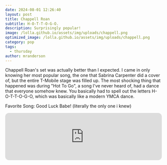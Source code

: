 ```yaml
---
date: 2024-08-01 12:26:40
layout: post
title: Chappell Roan
subtitle: H-O-T-T-O-G-O.
description: Surprisingly popular!
image: /lolla.github.io/assets/img/uploads/chappell.png
optimized_image: /lolla.github.io/assets/img/uploads/chappell.png
category: pop
tags:
  - thursday
author: mranderson
---
```


Chappell Roan's set was actually better than I expected. I came in only knowing her most popular song, the one that Sabrina Carpenter did a cover of, but the entire T-Mobile stage was filled up. The most shocking thing that happened was during "Hot To Go", a song I've never heard of, had a dance that everyone somehow knew. You basically had to spell out the letters H-O-T-T-O-G-O, which was basically like a modern YMCA dance.

Favorite Song: Good Luck Babe! (literally the only one i knew)

<iframe style="border-radius:12px" src="https://open.spotify.com/embed/track/0WbMK4wrZ1wFSty9F7FCgu?utm_source=generator" width="100%" height="152" frameBorder="0" allowfullscreen="" allow="autoplay; clipboard-write; encrypted-media; fullscreen; picture-in-picture" loading="lazy"></iframe>

